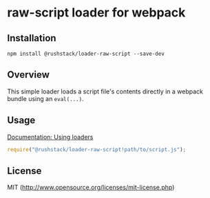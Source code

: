 # raw-script loader for webpack

## Installation

`npm install @rushstack/loader-raw-script --save-dev`

## Overview

This simple loader loads a script file's contents directly in a webpack bundle using an `eval(...)`.

## Usage

[Documentation: Using loaders](http://webpack.github.io/docs/using-loaders.html)

``` javascript
require("@rushstack/loader-raw-script!path/to/script.js");
```

## License

MIT (http://www.opensource.org/licenses/mit-license.php)
